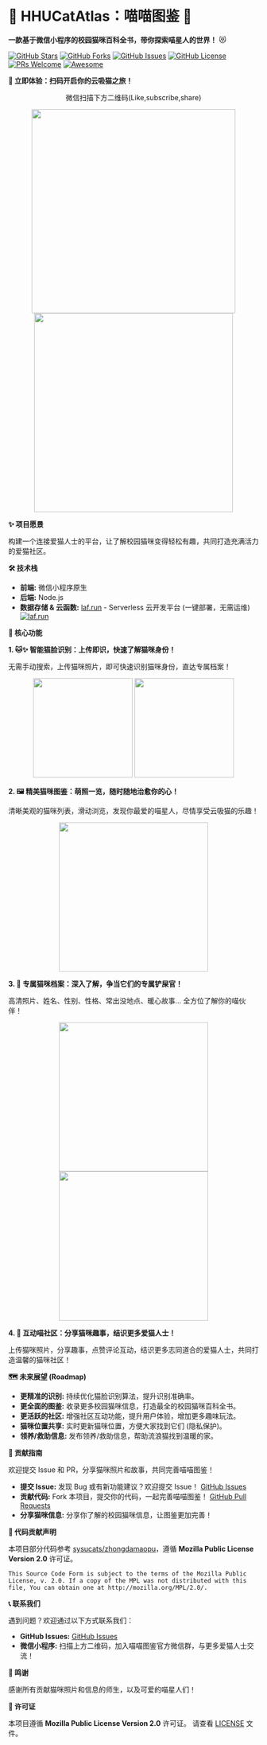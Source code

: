 # 🐾 HHUCatAtlas：喵喵图鉴 🐾

**一款基于微信小程序的校园猫咪百科全书，带你探索喵星人的世界！** 😻

[![GitHub Stars](https://img.shields.io/github/stars/424635328/HHUCatAtlas?style=social)](https://github.com/424635328/HHUCatAtlas)
[![GitHub Forks](https://img.shields.io/github/forks/424635328/HHUCatAtlas?style=social)](https://github.com/424635328/HHUCatAtlas)
[![GitHub Issues](https://img.shields.io/github/issues/424635328/HHUCatAtlas)](https://github.com/424635328/HHUCatAtlas/issues)
[![GitHub License](https://img.shields.io/github/license/424635328/HHUCatAtlas)](LICENSE)
[![PRs Welcome](https://img.shields.io/badge/PRs-welcome-brightgreen.svg)](https://github.com/424635328/HHUCatAtlas/pulls)
[![Awesome](https://awesome.re/badge.svg)](https://awesome.re)

**🚀 立即体验：扫码开启你的云吸猫之旅！**
<p align="center">
<text>微信扫描下方二维码(Like,subscribe,share)</text>
</p>
<p align="center">
  <img src="production/qr.png" width= "410">
  <img src="https://camo.githubusercontent.com/906b184c692c660b08f23df679932cd25b4cd1a223e394bce7907c84395abc4b/68747470733a2f2f692e67697068792e636f6d2f6d656469612f4c6d4e77724268656a6b4b394546503530342f67697068792e676966" width= "400">
</p>

**✨ 项目愿景**

构建一个连接爱猫人士的平台，让了解校园猫咪变得轻松有趣，共同打造充满活力的爱猫社区。

**🛠️ 技术栈**

- **前端:** 微信小程序原生
- **后端:** Node.js
- **数据存储 & 云函数:** [laf.run](https://laf.run) - Serverless 云开发平台 (一键部署，无需运维)
  [![laf.run](https://img.shields.io/badge/Powered%20by-laf.run-blue)](https://laf.run)

**🌟 核心功能**

**1. 🐱✨ 智能猫脸识别：上传即识，快速了解猫咪身份！**

无需手动搜索，上传猫咪照片，即可快速识别猫咪身份，直达专属档案！

<p align="center">
  <img src="production/p9.jpg" width="200">
  <img src="production/p10.jpg" width="200">
</p>

**2. 🖼️ 精美猫咪图鉴：萌照一览，随时随地治愈你的心！**

清晰美观的猫咪列表，滑动浏览，发现你最爱的喵星人，尽情享受云吸猫的乐趣！

<p align="center">
  <img src="production/p2.jpg" width="300">
</p>

**3. 📜 专属猫咪档案：深入了解，争当它们的专属铲屎官！**

高清照片、姓名、性别、性格、常出没地点、暖心故事… 全方位了解你的喵伙伴！

<p align="center">
  <img src="production/p10.jpg" width="300">
  <img src="production/p11.jpg" width="300">
</p>

**4. 💬 互动喵社区：分享猫咪趣事，结识更多爱猫人士！**

上传猫咪照片，分享趣事，点赞评论互动，结识更多志同道合的爱猫人士，共同打造温馨的猫咪社区！

**🗺️ 未来展望 (Roadmap)**

- **更精准的识别:** 持续优化猫脸识别算法，提升识别准确率。
- **更全面的图鉴:** 收录更多校园猫咪信息，打造最全的校园猫咪百科全书。
- **更活跃的社区:** 增强社区互动功能，提升用户体验，增加更多趣味玩法。
- **猫咪位置共享:** 实时更新猫咪位置，方便大家找到它们 (隐私保护)。
- **领养/救助信息:** 发布领养/救助信息，帮助流浪猫找到温暖的家。

**🤝 贡献指南**

欢迎提交 Issue 和 PR，分享猫咪照片和故事，共同完善喵喵图鉴！

- **提交 Issue:** 发现 Bug 或有新功能建议？欢迎提交 Issue！
  [GitHub Issues](https://github.com/424635328/HHUCatAtlas/issues)
- **贡献代码:** Fork 本项目，提交你的代码，一起完善喵喵图鉴！
  [GitHub Pull Requests](https://github.com/424635328/HHUCatAtlas/pulls)
- **分享猫咪信息:** 分享你了解的校园猫咪信息，让图鉴更加完善！

**📄 代码贡献声明**

本项目部分代码参考 [sysucats/zhongdamaopu](https://github.com/sysucats/zhongdamaopu)，遵循 **Mozilla Public License Version 2.0** 许可证。

```
This Source Code Form is subject to the terms of the Mozilla Public
License, v. 2.0. If a copy of the MPL was not distributed with this
file, You can obtain one at http://mozilla.org/MPL/2.0/.
```

**📞 联系我们**

遇到问题？欢迎通过以下方式联系我们：

- **GitHub Issues:** [GitHub Issues](https://github.com/424635328/HHUCatAtlas/issues)
- **微信小程序:** 扫描上方二维码，加入喵喵图鉴官方微信群，与更多爱猫人士交流！

**🙏 鸣谢**

感谢所有贡献猫咪照片和信息的师生，以及可爱的喵星人们！

**📝 许可证**

本项目遵循 **Mozilla Public License Version 2.0** 许可证。 请查看 [LICENSE](LICENSE) 文件。
